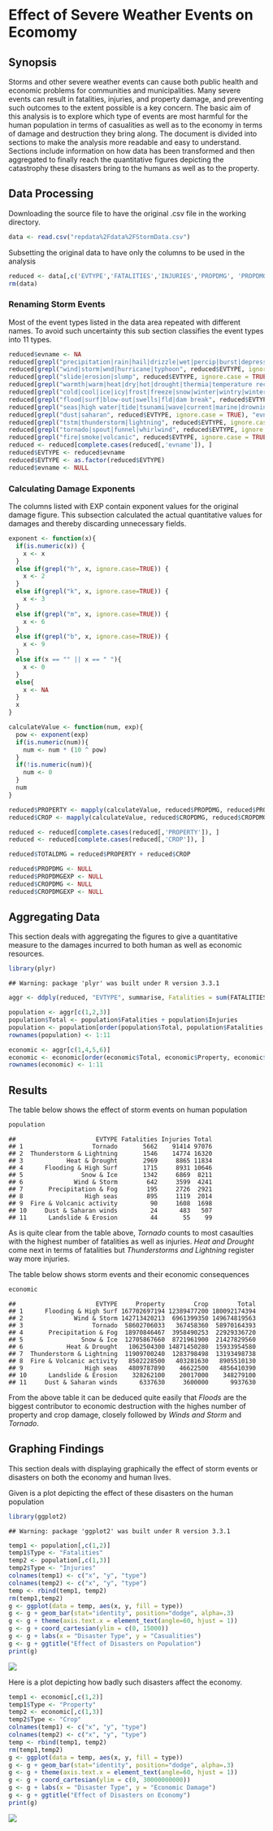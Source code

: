 # Effect of Severe Weather Events on Ecomomy

## Synopsis

Storms and other severe weather events can cause both public health and economic problems for communities and municipalities. Many severe events can result in fatalities, injuries, and property damage, and preventing such outcomes to the extent possible is a key concern. The basic aim of this analysis is to explore which type of events are most harmful for the human population in terms of casualities as well as to the economy in terms of damage and destruction they bring along. The document is divided into sections to make the analysis more readable and easy to understand. Sections include information on how data has been transformed and then aggregated to finally reach the quantitative figures depicting the catastrophy these disasters bring to the humans as well as to the property.

## Data Processing

Downloading the source file to have the original .csv file in the working directory.


```r
data <- read.csv("repdata%2Fdata%2FStormData.csv")
```

Subsetting the original data to have only the columns to be used in the analysis


```r
reduced <- data[,c('EVTYPE','FATALITIES','INJURIES','PROPDMG', 'PROPDMGEXP', 'CROPDMG', 'CROPDMGEXP')]
rm(data)
```

### Renaming Storm Events

Most of the event types listed in the data area repeated with different names. To avoid such uncertainty this sub section classifies the event types into 11 types.


```r
reduced$evname <- NA
reduced[grepl("precipitation|rain|hail|drizzle|wet|percip|burst|depression|fog|wall cloud", reduced$EVTYPE, ignore.case = TRUE), "evname"] <- "Precipitation & Fog"
reduced[grepl("wind|storm|wnd|hurricane|typhoon", reduced$EVTYPE, ignore.case = TRUE), "evname"] <- "Wind & Storm"
reduced[grepl("slide|erosion|slump", reduced$EVTYPE, ignore.case = TRUE), "evname"] <- "Landslide & Erosion"
reduced[grepl("warmth|warm|heat|dry|hot|drought|thermia|temperature record|record temperature|record high", reduced$EVTYPE, ignore.case = TRUE), "evname"] <- "Heat & Drought"
reduced[grepl("cold|cool|ice|icy|frost|freeze|snow|winter|wintry|wintery|blizzard|chill|freezing|avalanche|glaze|sleet", reduced$EVTYPE, ignore.case = TRUE), "evname"] <- "Snow & Ice"
reduced[grepl("flood|surf|blow-out|swells|fld|dam break", reduced$EVTYPE, ignore.case = TRUE), "evname"] <- "Flooding & High Surf"
reduced[grepl("seas|high water|tide|tsunami|wave|current|marine|drowning", reduced$EVTYPE, ignore.case = TRUE), "evname"] <- "High seas"
reduced[grepl("dust|saharan", reduced$EVTYPE, ignore.case = TRUE), "evname"] <- "Dust & Saharan winds"  
reduced[grepl("tstm|thunderstorm|lightning", reduced$EVTYPE, ignore.case = TRUE), "evname"] <- "Thunderstorm & Lightning"
reduced[grepl("tornado|spout|funnel|whirlwind", reduced$EVTYPE, ignore.case = TRUE), "evname"] <- "Tornado"
reduced[grepl("fire|smoke|volcanic", reduced$EVTYPE, ignore.case = TRUE), "evname"] <- "Fire & Volcanic activity"
reduced <- reduced[complete.cases(reduced[,'evname']), ]
reduced$EVTYPE <- reduced$evname
reduced$EVTYPE <- as.factor(reduced$EVTYPE)
reduced$evname <- NULL
```

### Calculating Damage Exponents

The columns listed with EXP contain exponent values for the original damage figure. This subsection calculated the actual quantitative values for damages and thereby discarding unnecessary fields.


```r
exponent <- function(x){
  if(is.numeric(x)) {
    x <- x
  }
  else if(grepl("h", x, ignore.case=TRUE)) {
    x <- 2
  }
  else if(grepl("k", x, ignore.case=TRUE)) {
    x <- 3
  }
  else if(grepl("m", x, ignore.case=TRUE)) {
    x <- 6
  }
  else if(grepl("b", x, ignore.case=TRUE)) {
    x <- 9
  }
  else if(x == "" || x == " "){
    x <- 0
  }
  else{
    x <- NA
  }
  x
}

calculateValue <- function(num, exp){
  pow <- exponent(exp)
  if(is.numeric(num)){
    num <- num * (10 ^ pow)
  }
  if(!is.numeric(num)){
    num <- 0
  }
  num
}

reduced$PROPERTY <- mapply(calculateValue, reduced$PROPDMG, reduced$PROPDMGEXP)
reduced$CROP <- mapply(calculateValue, reduced$CROPDMG, reduced$CROPDMGEXP)

reduced <- reduced[complete.cases(reduced[,'PROPERTY']), ]
reduced <- reduced[complete.cases(reduced[,'CROP']), ]

reduced$TOTALDMG = reduced$PROPERTY + reduced$CROP

reduced$PROPDMG <- NULL
reduced$PROPDMGEXP <- NULL
reduced$CROPDMG <- NULL
reduced$CROPDMGEXP <- NULL
```

## Aggregating Data

This section deals with aggregating the figures to give a quantitative measure to the damages incurred to both human as well as economic resources.


```r
library(plyr)
```

```
## Warning: package 'plyr' was built under R version 3.3.1
```

```r
aggr <- ddply(reduced, "EVTYPE", summarise, Fatalities = sum(FATALITIES), Injuries = sum(INJURIES), Property = sum(PROPERTY), Crop = sum(CROP), Total = sum(TOTALDMG))

population <- aggr[c(1,2,3)]
population$Total <- population$Fatalities + population$Injuries
population <- population[order(population$Total, population$Fatalities, population$Injuries, decreasing = TRUE), ]
rownames(population) <- 1:11

economic <- aggr[c(1,4,5,6)]
economic <- economic[order(economic$Total, economic$Property, economic$Crop, decreasing = TRUE), ]
rownames(economic) <- 1:11
```

## Results

The table below shows the effect of storm events on human population

```r
population
```

```
##                      EVTYPE Fatalities Injuries Total
## 1                   Tornado       5662    91414 97076
## 2  Thunderstorm & Lightning       1546    14774 16320
## 3            Heat & Drought       2969     8865 11834
## 4      Flooding & High Surf       1715     8931 10646
## 5                Snow & Ice       1342     6869  8211
## 6              Wind & Storm        642     3599  4241
## 7       Precipitation & Fog        195     2726  2921
## 8                 High seas        895     1119  2014
## 9  Fire & Volcanic activity         90     1608  1698
## 10     Dust & Saharan winds         24      483   507
## 11      Landslide & Erosion         44       55    99
```

As is quite clear from the table above, *Tornado* counts to most casaulties with the highest number of fatalities as well as injuries. *Heat and Drought* come next in terms of fatalities but *Thunderstorms and Lightning* register way more injuries. 

The table below shows storm events and their economic consequences

```r
economic
```

```
##                      EVTYPE     Property        Crop        Total
## 1      Flooding & High Surf 167702697194 12389477200 180092174394
## 2              Wind & Storm 142713420213  6961399350 149674819563
## 3                   Tornado  58602706033   367458360  58970164393
## 4       Precipitation & Fog  18970846467  3958490253  22929336720
## 5                Snow & Ice  12705867660  8721961900  21427829560
## 6            Heat & Drought   1062504300 14871450280  15933954580
## 7  Thunderstorm & Lightning  11909700240  1283798498  13193498738
## 8  Fire & Volcanic activity   8502228500   403281630   8905510130
## 9                 High seas   4809787890    46622500   4856410390
## 10      Landslide & Erosion    328262100    20017000    348279100
## 11     Dust & Saharan winds      6337630     3600000      9937630
```

From the above table it can be deduced quite easily that *Floods* are the biggest contributor to economic destruction with the highes number of property and crop damage, closely followed by *Winds and Storm* and *Tornado*.


## Graphing Findings

This section deals with displaying graphically the effect of storm events or disasters on both the economy and human lives.

Given is a plot depicting the effect of these disasters on the human population


```r
library(ggplot2)
```

```
## Warning: package 'ggplot2' was built under R version 3.3.1
```

```r
temp1 <- population[,c(1,2)]
temp1$Type <- "Fatalities"
temp2 <- population[,c(1,3)]
temp2$Type <- "Injuries"
colnames(temp1) <- c("x", "y", "type")
colnames(temp2) <- c("x", "y", "type")
temp <- rbind(temp1, temp2)
rm(temp1,temp2)
g <- ggplot(data = temp, aes(x, y, fill = type)) 
g <- g + geom_bar(stat="identity", position="dodge", alpha=.3)
g <- g + theme(axis.text.x = element_text(angle=60, hjust = 1))
g <- g + coord_cartesian(ylim = c(0, 15000))
g <- g + labs(x = "Disaster Type", y = "Casualities")
g <- g + ggtitle("Effect of Disasters on Population")
print(g)
```

![](Plots/plot1.png)<!-- -->

Here is a plot depicting how badly such disasters affect the economy.


```r
temp1 <- economic[,c(1,2)]
temp1$Type <- "Property"
temp2 <- economic[,c(1,3)]
temp2$Type <- "Crop"
colnames(temp1) <- c("x", "y", "type")
colnames(temp2) <- c("x", "y", "type")
temp <- rbind(temp1, temp2)
rm(temp1,temp2)
g <- ggplot(data = temp, aes(x, y, fill = type)) 
g <- g + geom_bar(stat="identity", position="dodge", alpha=.3)
g <- g + theme(axis.text.x = element_text(angle=60, hjust = 1))
g <- g + coord_cartesian(ylim = c(0, 30000000000))
g <- g + labs(x = "Disaster Type", y = "Economic Damage")
g <- g + ggtitle("Effect of Disasters on Economy")
print(g)
```

![](Plots/plot2.png)<!-- -->


